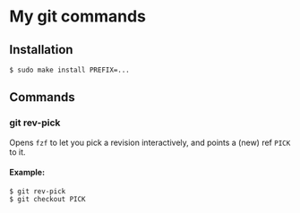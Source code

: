 # My git commands

## Installation
```console
$ sudo make install PREFIX=...
```

## Commands

### git rev-pick
Opens `fzf` to let you pick a revision interactively, and points a (new) ref `PICK` to it.

#### Example:
```console
$ git rev-pick
$ git checkout PICK
```
